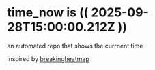 # time_now is (( 2025-09-28T15:00:00.212Z ))

an automated repo that shows the currnent time

inspired by [breakingheatmap](https://github.com/breakingheatmap/breakingheatmap)